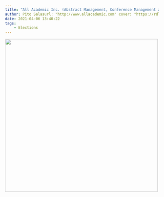 ```yaml
---
title: "All Academic Inc. (Abstract Management, Conference Management and Research Search Engine)"
author: Pito Salasurl: "http://www.allacademic.com" cover: "https://rdl.ink/render/http%3A%2F%2Fwww.allacademic.com" 
date: 2021-04-06 13:40:22
tags:
    - Elections
---
```

<img src=https://rdl.ink/render/http%3A%2F%2Fwww.allacademic.com width="500">


